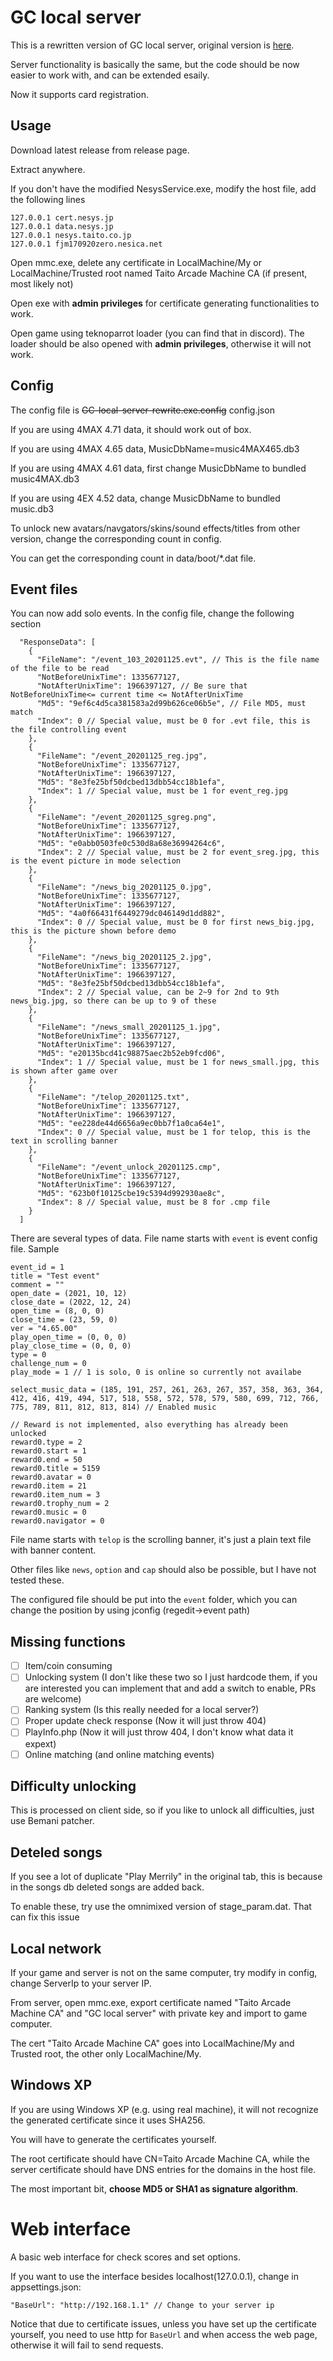 # GC local server

This is a rewritten version of GC local  server, original version is [here](https://github.com/asesidaa/gc-local-server).

Server functionality is basically the same, but the code should be now easier to work with, and can be extended esaily.

Now it supports card registration.

## Usage

Download latest release from release page.

Extract anywhere.

If you don't have the modified NesysService.exe, modify the host file, add the following lines

```
127.0.0.1 cert.nesys.jp
127.0.0.1 data.nesys.jp
127.0.0.1 nesys.taito.co.jp
127.0.0.1 fjm170920zero.nesica.net
```

Open mmc.exe, delete any certificate in LocalMachine/My or LocalMachine/Trusted root named Taito Arcade Machine CA (if present, most likely not)

Open exe with **admin privileges** for certificate generating functionalities to work.

Open game using teknoparrot loader (you can find that in discord). The loader should be also opened with **admin privileges**, otherwise it will not work.

## Config

The config file is ~~GC-local-server-rewrite.exe.config~~ config.json

If you are using 4MAX 4.71 data, it should work out of box.

If you are using 4MAX 4.65 data, MusicDbName=music4MAX465.db3

If you are using 4MAX 4.61 data, first change MusicDbName to bundled music4MAX.db3

If you are using 4EX 4.52 data, change MusicDbName to bundled music.db3

To unlock new avatars/navgators/skins/sound effects/titles from other version, change the corresponding count in config.

You can get the corresponding count in data/boot/*.dat file.

## Event files

You can now add solo events. In the config file, change the following section

```
  "ResponseData": [
    {
      "FileName": "/event_103_20201125.evt", // This is the file name of the file to be read
      "NotBeforeUnixTime": 1335677127,
      "NotAfterUnixTime": 1966397127, // Be sure that NotBeforeUnixTime<= current time <= NotAfterUnixTime
      "Md5": "9ef6c4d5ca381583a2d99b626ce06b5e", // File MD5, must match
      "Index": 0 // Special value, must be 0 for .evt file, this is the file controlling event
    },
    {
      "FileName": "/event_20201125_reg.jpg",
      "NotBeforeUnixTime": 1335677127,
      "NotAfterUnixTime": 1966397127,
      "Md5": "8e3fe25bf50dcbed13dbb54cc18b1efa",
      "Index": 1 // Special value, must be 1 for event_reg.jpg
    },
    {
      "FileName": "/event_20201125_sgreg.png",
      "NotBeforeUnixTime": 1335677127,
      "NotAfterUnixTime": 1966397127,
      "Md5": "e0abb0503fe0c530d8a68e36994264c6",
      "Index": 2 // Special value, must be 2 for event_sreg.jpg, this is the event picture in mode selection
    },
    {
      "FileName": "/news_big_20201125_0.jpg",
      "NotBeforeUnixTime": 1335677127,
      "NotAfterUnixTime": 1966397127,
      "Md5": "4a0f66431f6449279dc046149d1dd882",
      "Index": 0 // Special value, must be 0 for first news_big.jpg, this is the picture shown before demo
    },
    {
      "FileName": "/news_big_20201125_2.jpg",
      "NotBeforeUnixTime": 1335677127,
      "NotAfterUnixTime": 1966397127,
      "Md5": "8e3fe25bf50dcbed13dbb54cc18b1efa",
      "Index": 2 // Special value, can be 2~9 for 2nd to 9th news_big.jpg, so there can be up to 9 of these
    },
    {
      "FileName": "/news_small_20201125_1.jpg",
      "NotBeforeUnixTime": 1335677127,
      "NotAfterUnixTime": 1966397127,
      "Md5": "e20135bcd41c98875aec2b52eb9fcd06",
      "Index": 1 // Special value, must be 1 for news_small.jpg, this is shown after game over
    },
    {
      "FileName": "/telop_20201125.txt",
      "NotBeforeUnixTime": 1335677127,
      "NotAfterUnixTime": 1966397127,
      "Md5": "ee228de44d6656a9ec0bb7f1a0ca64e1",
      "Index": 0 // Special value, must be 1 for telop, this is the text in scrolling banner
    },
    {
      "FileName": "/event_unlock_20201125.cmp",
      "NotBeforeUnixTime": 1335677127,
      "NotAfterUnixTime": 1966397127,
      "Md5": "623b0f10125cbe19c5394d992930ae8c",
      "Index": 8 // Special value, must be 8 for .cmp file
    }
  ]
```

There are several types of data. File name starts with `event` is event config file. Sample 

```
event_id = 1
title = "Test event"
comment = ""
open_date = (2021, 10, 12)
close_date = (2022, 12, 24)
open_time = (8, 0, 0)
close_time = (23, 59, 0)
ver = "4.65.00"
play_open_time = (0, 0, 0)
play_close_time = (0, 0, 0)
type = 0
challenge_num = 0
play_mode = 1 // 1 is solo, 0 is online so currently not availabe

select_music_data = (185, 191, 257, 261, 263, 267, 357, 358, 363, 364, 412, 416, 419, 494, 517, 518, 558, 572, 578, 579, 580, 699, 712, 766, 775, 789, 811, 812, 813, 814) // Enabled music

// Reward is not implemented, also everything has already been unlocked
reward0.type = 2
reward0.start = 1
reward0.end = 50
reward0.title = 5159
reward0.avatar = 0
reward0.item = 21
reward0.item_num = 3
reward0.trophy_num = 2
reward0.music = 0
reward0.navigator = 0 
```

File name starts with `telop` is the scrolling banner, it's just a plain text file with banner content.

Other files like `news`, `option` and `cap` should also be possible, but I have not tested these.

The configured file should be put into the `event` folder, which you can change the position by using jconfig (regedit->event path)

## Missing functions

- [ ] Item/coin consuming 
- [ ] Unlocking system (I don't like these two so I just hardcode them, if you are interested you can implement that and add a switch to enable, PRs are welcome)
- [ ] Ranking system (Is this really needed for a local server?) 
- [ ] Proper update check response (Now it will just throw 404)
- [ ] PlayInfo.php (Now it will just throw 404, I don't know what data it expext)
- [ ] Online matching (and online matching events)

## Difficulty unlocking

This is processed on client side, so if you like to unlock all difficulties, just use Bemani patcher.

## Deteled songs

If you see a lot of duplicate "Play Merrily" in the original tab, this is because in the songs db deleted songs are added back.

To enable these, try use the omnimixed version of stage_param.dat. That can fix this issue

## Local network

If your game and server is not on the same computer, try modify in config, change ServerIp to your server IP.

From server, open mmc.exe, export certificate named "Taito Arcade Machine CA" and "GC local server" with private key and import to game computer.

The cert "Taito Arcade Machine CA" goes into LocalMachine/My and Trusted root, the other only LocalMachine/My.

## Windows XP

If you are using Windows XP (e.g. using real machine), it will not recognize the generated certificate since it uses SHA256.

You will have to generate the certificates yourself. 

The root certificate should have CN=Taito Arcade Machine CA, while the server certificate should have DNS entries for the domains in the host file.

The most important bit, **choose MD5 or SHA1 as signature algorithm**.

# Web interface

A basic web interface for check scores and set options.

If you want to use the interface besides localhost(127.0.0.1), change in appsettings.json:

```
"BaseUrl": "http://192.168.1.1" // Change to your server ip
```

Notice that due to certificate issues, unless you have set up the certificate yourself, you need to use http for `BaseUrl` and when access the web page, otherwise it will fail to send requests.

